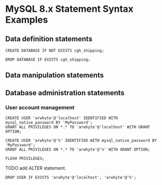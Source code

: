 # MySQL 8.x Statement Syntax Examples

## Data definition statements

```mysql
CREATE DATABASE IF NOT EXISTS cgh_shipping;
```

```mysql
DROP DATABASE IF EXISTS cgh_shipping;
```

## Data manipulation statements



## Database administration statements


### User account management

```mysql
CREATE USER 'arwhyte'@'localhost' IDENTIFIED WITH mysql_native_password BY 'MyPassword';
GRANT ALL PRIVILEGES ON *.* TO 'arwhyte'@'localhost' WITH GRANT OPTION;

CREATE USER 'arwhyte'@'%' IDENTIFIED WITH mysql_native_password BY 'MyPassword';
GRANT ALL PRIVILEGES ON *.* TO 'arwhyte'@'%' WITH GRANT OPTION;

FLUSH PRIVILEGES;
```

TODO add ALTER statement.


```mysql
DROP USER IF EXISTS 'arwhyte'@'localhost', 'arwhyte'@'%';
```